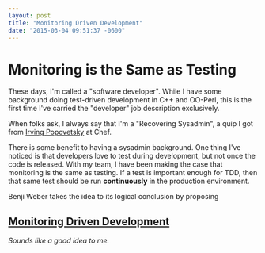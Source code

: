 ```yaml
---
layout: post
title: "Monitoring Driven Development"
date: "2015-03-04 09:51:37 -0600"
---
```

# Monitoring is the Same as Testing

These days, I'm called a "software developer".  While I have some background
doing test-driven development in C++ and OO-Perl, this is the first time I've
carried the "developer" job description exclusively.

When folks ask, I always say that I'm a "Recovering Sysadmin", a quip I got
from [Irving Popovetsky](https://www.chef.io/blog/author/irving/) at Chef.

There is some benefit to having a sysadmin background.  One thing I've noticed
is that developers love to test during development, but not once the code is
released.  With my team, I have been making the case that monitoring is the
same as testing.  If a test is important enough for TDD, then that same test
should be run **continuously** in the production environment.

Benji Weber takes the idea to its logical conclusion by proposing

## [Monitoring Driven Development](http://benjiweber.co.uk/blog/2015/03/02/monitoring-check-smells/)

*Sounds like a good idea to me.*

